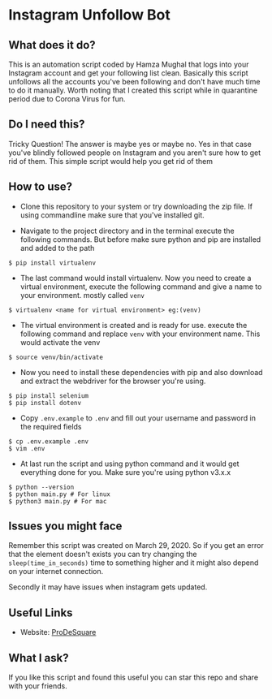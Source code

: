 # Instagram Unfollow Bot

## What does it do?

This is an automation script coded by Hamza Mughal that logs into your Instagram account and get your following list clean. Basically this script unfollows all the accounts you've been following and don't have much time to do it manually. Worth noting that I created this script while in quarantine period due to Corona Virus for fun.

## Do I need this?

Tricky Question! The answer is maybe yes or maybe no. Yes in that case you've blindly followed people on Instagram and you aren't sure how to get rid of them. This simple script would help you get rid of them

## How to use?

- Clone this repository to your system or try downloading the zip file. If using commandline make sure that you've installed git.

- Navigate to the project directory and in the terminal execute the following commands. But before make sure python and pip are installed and added to the path

```
$ pip install virtualenv
```

- The last command would install virtualenv. Now you need to create a virtual environment, execute the following command and give a name to your environment. mostly called `venv`

```
$ virtualenv <name for virtual environment> eg:(venv)
```

- The virtual environment is created and is ready for use. execute the following command and replace `venv` with your environment name. This would activate the venv

```
$ source venv/bin/activate
```

- Now you need to install these dependencies with pip and also download and extract the webdriver for the browser you're using.

```
$ pip install selenium
$ pip install dotenv
```

- Copy `.env.example` to `.env` and fill out your username and password in the required fields

```
$ cp .env.example .env
$ vim .env
```

- At last run the script and using python command and it would get everything done for you. Make sure you're using python v3.x.x

```
$ python --version
$ python main.py # For linux
$ python3 main.py # For mac
```

## Issues you might face

Remember this script was created on March 29, 2020. So if you get an error that the element doesn't exists you can try changing the `sleep(time_in_seconds)` time to something higher and it might also depend on your internet connection.

Secondly it may have issues when instagram gets updated.

## Useful Links

- Website: [ProDeSquare](https://prodesquare.com/)

## What I ask?

If you like this script and found this useful you can star this repo and share with your friends.
